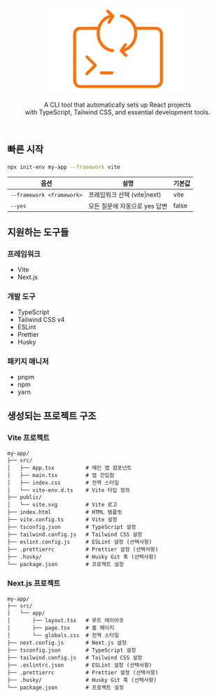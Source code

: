 <div align="center">
<img src="public/logo.png" height="200">
<p>
A CLI tool that automatically sets up React projects <br/>with TypeScript, Tailwind CSS, and essential development tools.
</p>
</div>
<br/>

## 빠른 시작

```bash
npx init-env my-app --framework vite
```

| 옵션 | 설명 | 기본값 |
|------|------|--------|
| `--framework <framework>` | 프레임워크 선택 (vite\|next) | vite |
| `--yes` | 모든 질문에 자동으로 yes 답변 | false |

## 지원하는 도구들

### 프레임워크
- Vite
- Next.js

### 개발 도구
- TypeScript
- Tailwind CSS v4
- ESLint
- Prettier
- Husky

### 패키지 매니저
- pnpm
- npm
- yarn

## 생성되는 프로젝트 구조

### Vite 프로젝트
```
my-app/
├── src/
│   ├── App.tsx          # 메인 앱 컴포넌트
│   ├── main.tsx         # 앱 진입점
│   ├── index.css        # 전역 스타일
│   └── vite-env.d.ts    # Vite 타입 정의
├── public/
│   └── vite.svg         # Vite 로고
├── index.html           # HTML 템플릿
├── vite.config.ts       # Vite 설정
├── tsconfig.json        # TypeScript 설정
├── tailwind.config.js   # Tailwind CSS 설정
├── eslint.config.js     # ESLint 설정 (선택사항)
├── .prettierrc          # Prettier 설정 (선택사항)
├── .husky/              # Husky Git 훅 (선택사항)
└── package.json         # 프로젝트 설정
```

### Next.js 프로젝트
```
my-app/
├── src/
│   └── app/
│       ├── layout.tsx   # 루트 레이아웃
│       ├── page.tsx     # 홈 페이지
│       └── globals.css  # 전역 스타일
├── next.config.js       # Next.js 설정
├── tsconfig.json        # TypeScript 설정
├── tailwind.config.js   # Tailwind CSS 설정
├── .eslintrc.json       # ESLint 설정 (선택사항)
├── .prettierrc          # Prettier 설정 (선택사항)
├── .husky/              # Husky Git 훅 (선택사항)
└── package.json         # 프로젝트 설정
```

<!-- 
## 개발

### 로컬에서 테스트
```bash
# 의존성 설치
pnpm install

# 빌드
pnpm run build

# 로컬에서 실행
node dist/index.js my-test-app
```

### npm에 배포
```bash
# 로그인
npm login

# 배포
npm publish
``` -->
